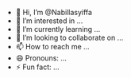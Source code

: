 - 👋 Hi, I’m @Nabillasyiffa
- 👀 I’m interested in ...
- 🌱 I’m currently learning ...
- 💞️ I’m looking to collaborate on ...
- 📫 How to reach me ...
- 😄 Pronouns: ...
- ⚡ Fun fact: ...

<!---
Nabillasyiffa/Nabillasyiffa is a ✨ special ✨ repository because its `README.md` (this file) appears on your GitHub profile.
You can click the Preview link to take a look at your changes.
--->
